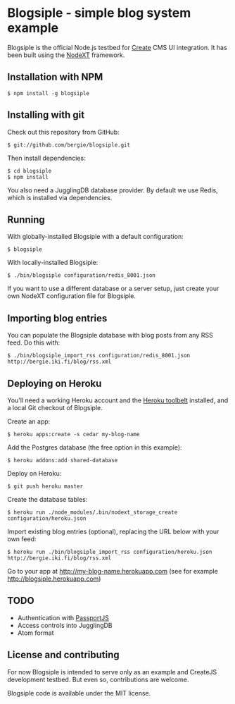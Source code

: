 Blogsiple - simple blog system example
==========================

Blogsiple is the official Node.js testbed for [Create](http://createjs.org/) CMS UI integration. It has been built using the [NodeXT](https://github.com/bergie/nodext) framework.

## Installation with NPM

    $ npm install -g blogsiple

## Installing with git

Check out this repository from GitHub:

    $ git://github.com/bergie/blogsiple.git

Then install dependencies:

    $ cd blogsiple
    $ npm install

You also need a JugglingDB database provider. By default we use Redis, which is installed via dependencies.

## Running

With globally-installed Blogsiple with a default configuration:

    $ blogsiple

With locally-installed Blogsiple:

    $ ./bin/blogsiple configuration/redis_8001.json

If you want to use a different database or a server setup, just create your own NodeXT configuration file for Blogsiple.

## Importing blog entries

You can populate the Blogsiple database with blog posts from any RSS feed. Do this with:

    $ ./bin/blogsiple_import_rss configuration/redis_8001.json http://bergie.iki.fi/blog/rss.xml

## Deploying on Heroku

You'll need a working Heroku account and the [Heroku toolbelt](https://toolbelt.heroku.com/) installed, and a local Git checkout of Blogsiple.

Create an app:

    $ heroku apps:create -s cedar my-blog-name

Add the Postgres database (the free option in this example):

    $ heroku addons:add shared-database

Deploy on Heroku:

    $ git push heroku master

Create the database tables:

    $ heroku run ./node_modules/.bin/nodext_storage_create configuration/heroku.json

Import existing blog entries (optional), replacing the URL below with your own feed:

    $ heroku run ./bin/blogsiple_import_rss configuration/heroku.json http://bergie.iki.fi/blog/rss.xml

Go to your app at <http://my-blog-name.herokuapp.com> (see for example <http://blogsiple.herokuapp.com>)

## TODO

* Authentication with [PassportJS](http://passportjs.org/)
* Access controls into JugglingDB
* Atom format

## License and contributing

For now Blogsiple is intended to serve only as an example and CreateJS development testbed. But even so, contributions are welcome.

Blogsiple code is available under the MIT license.

